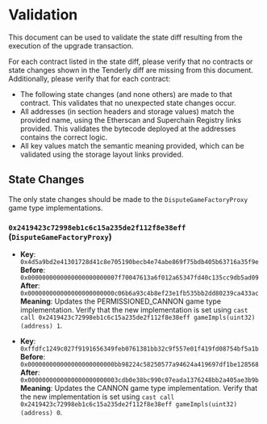 # Validation

This document can be used to validate the state diff resulting from the execution of the upgrade
transaction.

For each contract listed in the state diff, please verify that no contracts or state changes shown in the Tenderly diff are missing from this document. Additionally, please verify that for each contract:

- The following state changes (and none others) are made to that contract. This validates that no unexpected state changes occur.
- All addresses (in section headers and storage values) match the provided name, using the Etherscan and Superchain Registry links provided. This validates the bytecode deployed at the addresses contains the correct logic.
- All key values match the semantic meaning provided, which can be validated using the storage layout links provided.

## State Changes

The only state changes should be made to the `DisputeGameFactoryProxy` game type implementations.

### `0x2419423c72998eb1c6c15a235de2f112f8e38eff` (`DisputeGameFactoryProxy`)

- **Key**: `0x4d5a9bd2e41301728d41c8e705190becb4e74abe869f75bdb405b63716a35f9e`
  **Before**: `0x0000000000000000000000007f70047613a6f012a65347fd40c135cc9db5ad09`
  **After**: `0x000000000000000000000000c06b6a93c4b8ef23e1fb535bb2dd80239ca433ac`
  **Meaning**: Updates the PERMISSIONED_CANNON game type implementation. Verify that the new implementation is set using `cast call 0x2419423c72998eb1c6c15a235de2f112f8e38eff gameImpls(uint32)(address) 1`.

- **Key**: `0xffdfc1249c027f9191656349feb0761381bb32c9f557e01f419fd08754bf5a1b`
  **Before**: `0x000000000000000000000000bb98224c58250577a94624a419697df1be128568`
  **After**: `0x0000000000000000000000003cdb0e38bc990c07eada1376248bb2a405ae3b9b`
  **Meaning**: Updates the CANNON game type implementation. Verify that the new implementation is set using `cast call 0x2419423c72998eb1c6c15a235de2f112f8e38eff gameImpls(uint32)(address) 0`.
